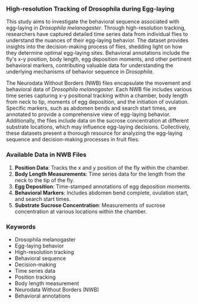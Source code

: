### High-resolution Tracking of Drosophila during Egg-laying

This study aims to investigate the behavioral sequence associated with egg-laying in *Drosophila melanogaster*. Through high-resolution tracking, researchers have captured detailed time series data from individual flies to understand the nuances of their egg-laying behavior. The dataset provides insights into the decision-making process of flies, shedding light on how they determine optimal egg-laying sites. Behavioral annotations include the fly's x-y position, body length, egg deposition moments, and other pertinent behavioral markers, contributing valuable data for understanding the underlying mechanisms of behavior sequence in *Drosophila*.

The Neurodata Without Borders (NWB) files encapsulate the movement and behavioral data of *Drosophila melanogaster*. Each NWB file includes various time series capturing x-y positional tracking within a chamber, body length from neck to tip, moments of egg deposition, and the initiation of ovulation. Specific markers, such as abdomen bends and search start times, are annotated to provide a comprehensive view of egg-laying behavior. Additionally, the files include data on the sucrose concentration at different substrate locations, which may influence egg-laying decisions. Collectively, these datasets present a thorough resource for analyzing the egg-laying sequence and decision-making processes in fruit flies.

### Available Data in NWB Files

1. **Position Data**: Tracks the x and y position of the fly within the chamber.
2. **Body Length Measurements**: Time series data for the length from the neck to the tip of the fly.
3. **Egg Deposition**: Time-stamped annotations of egg deposition moments.
4. **Behavioral Markers**: Includes abdomen bend complete, ovulation start, and search start times.
5. **Substrate Sucrose Concentration**: Measurements of sucrose concentration at various locations within the chamber.

### Keywords

- Drosophila melanogaster
- Egg-laying behavior
- High-resolution tracking
- Behavioral sequence
- Decision-making
- Time series data
- Position tracking
- Body length measurement
- Neurodata Without Borders (NWB)
- Behavioral annotations
